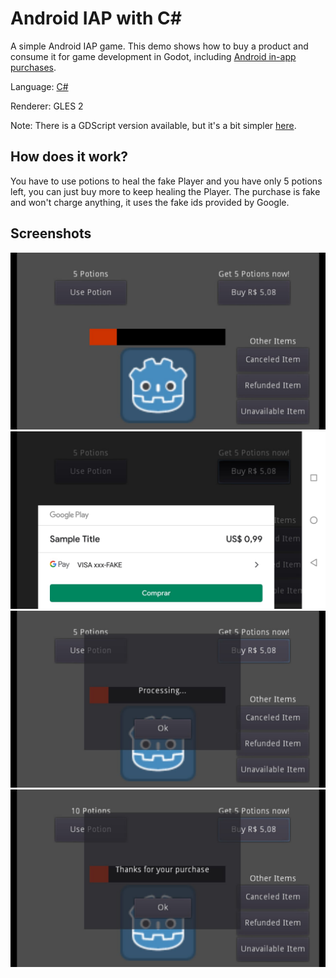 # Android IAP with C#

A simple Android IAP game. This demo shows how to buy a product and consume it for game development in Godot, including
[Android in-app purchases](https://docs.godotengine.org/en/latest/tutorials/platform/android_in_app_purchases.html).

Language: [C#](https://docs.godotengine.org/en/latest/getting_started/scripting/c_sharp/index.html)

Renderer: GLES 2

Note: There is a GDScript version available, but it's a bit simpler [here](https://github.com/godotengine/godot-demo-projects/tree/master/mobile/android_iap).

## How does it work?

You have to use potions to heal the fake Player and you have only 5 potions left, you can just buy more to keep healing the Player. The purchase is fake and won't charge anything, it uses the fake ids provided by Google.

## Screenshots

![Screenshot](./screenshots/1.jpg)
![Screenshot](./screenshots/2.jpg)
![Screenshot](./screenshots/3.jpg)
![Screenshot](./screenshots/4.jpg)
